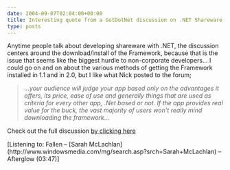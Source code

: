 ```yaml
---
date: 2004-09-07T02:04:00+00:00
title: Interesting quote from a GotDotNet discussion on .NET Shareware...
type: posts
---
```

Anytime people talk about developing shareware with .NET, the discussion centers around the download/install of the Framework, because that is the issue that seems like the biggest hurdle to non-corporate developers... I could go on and on about the various methods of getting the Framework installed in 1.1 and in 2.0, but I like what Nick posted to the forum;



> _...your audience will judge your app based only on the advantages it offers, its price, ease of use and generally things that are used as criteria for every other app, .Net based or not. If the app provides real value for the $buck$, the vast majority of users won't really mind downloading the framework..._



Check out the full discussion [by clicking here](http://www.gotdotnet.com/Community/MessageBoard/Thread.aspx?id=260372&Page=1#260936)



<div class="media">
  [Listening to: Fallen – [Sarah McLachlan](http://www.windowsmedia.com/mg/search.asp?srch=Sarah+McLachlan) – Afterglow (03:47)]
</div>
